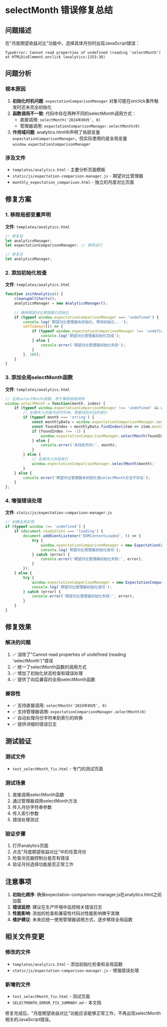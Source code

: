 # selectMonth 错误修复总结

## 问题描述
在"月度期望收益对比"功能中，选择具体月份时出现JavaScript错误：
```
TypeError: Cannot read properties of undefined (reading 'selectMonth')
at HTMLDivElement.onclick (analytics:1353:38)
```

## 问题分析

### 根本原因
1. **初始化时机问题**: `expectationComparisonManager` 对象可能在onclick事件触发时还未完全初始化
2. **函数调用不一致**: 代码中存在两种不同的selectMonth调用方式：
   - 直接调用: `selectMonth('2024年09月', 0)`
   - 管理器调用: `expectationComparisonManager.selectMonth(0)`
3. **作用域问题**: analytics.html中声明了局部变量`expectationComparisonManager`，但实际使用的是全局变量`window.expectationComparisonManager`

### 涉及文件
- `templates/analytics.html` - 主要分析页面模板
- `static/js/expectation-comparison-manager.js` - 期望对比管理器
- `monthly_expectation_comparison.html` - 独立的月度对比页面

## 修复方案

### 1. 移除局部变量声明
**文件**: `templates/analytics.html`
```javascript
// 修复前
let analyticsManager;
let expectationComparisonManager; // 移除这行

// 修复后  
let analyticsManager;
```

### 2. 添加初始化检查
**文件**: `templates/analytics.html`
```javascript
function initAnalytics() {
    cleanupAllCharts();
    analyticsManager = new AnalyticsManager();
    
    // 确保期望对比管理器已初始化
    if (typeof window.expectationComparisonManager === 'undefined') {
        console.log('期望对比管理器未初始化，等待初始化...');
        setTimeout(() => {
            if (typeof window.expectationComparisonManager !== 'undefined') {
                console.log('期望对比管理器初始化完成');
            } else {
                console.error('期望对比管理器初始化失败');
            }
        }, 100);
    }
}
```

### 3. 添加全局selectMonth函数
**文件**: `templates/analytics.html`
```javascript
// 全局selectMonth函数，用于兼容直接调用
window.selectMonth = function(month, index) {
    if (typeof window.expectationComparisonManager !== 'undefined' && window.expectationComparisonManager.selectMonth) {
        // 如果传入的是月份字符串，需要找到对应的索引
        if (typeof month === 'string') {
            const monthlyData = window.expectationComparisonManager.monthlyExpectations || [];
            const foundIndex = monthlyData.findIndex(item => item.month === month);
            if (foundIndex !== -1) {
                window.expectationComparisonManager.selectMonth(foundIndex);
            } else {
                console.error('未找到月份:', month);
            }
        } else {
            // 如果传入的是索引
            window.expectationComparisonManager.selectMonth(month);
        }
    } else {
        console.error('期望对比管理器未初始化或selectMonth方法不存在');
    }
};
```

### 4. 增强错误处理
**文件**: `static/js/expectation-comparison-manager.js`
```javascript
// 创建全局实例
if (typeof window !== 'undefined') {
    if (document.readyState === 'loading') {
        document.addEventListener('DOMContentLoaded', () => {
            try {
                window.expectationComparisonManager = new ExpectationComparisonManager();
                console.log('期望对比管理器初始化成功');
            } catch (error) {
                console.error('期望对比管理器初始化失败:', error);
            }
        });
    } else {
        try {
            window.expectationComparisonManager = new ExpectationComparisonManager();
            console.log('期望对比管理器初始化成功');
        } catch (error) {
            console.error('期望对比管理器初始化失败:', error);
        }
    }
}
```

## 修复效果

### 解决的问题
1. ✅ 消除了"Cannot read properties of undefined (reading 'selectMonth')"错误
2. ✅ 统一了selectMonth函数的调用方式
3. ✅ 增加了初始化状态检查和错误处理
4. ✅ 提供了向后兼容的全局selectMonth函数

### 兼容性
- ✅ 支持直接调用: `selectMonth('2024年09月', 0)`
- ✅ 支持管理器调用: `expectationComparisonManager.selectMonth(0)`
- ✅ 自动处理月份字符串到索引的转换
- ✅ 提供详细的错误日志

## 测试验证

### 测试文件
- `test_selectMonth_fix.html` - 专门的测试页面

### 测试场景
1. 直接调用selectMonth函数
2. 通过管理器调用selectMonth方法
3. 传入月份字符串参数
4. 传入索引参数
5. 错误处理测试

### 验证步骤
1. 打开analytics页面
2. 点击"月度期望收益对比"中的任意月份
3. 检查浏览器控制台是否有错误
4. 验证月份选择功能是否正常工作

## 注意事项

1. **初始化顺序**: 确保expectation-comparison-manager.js在analytics.html之前加载
2. **错误监控**: 建议在生产环境中监控相关错误日志
3. **性能影响**: 添加的检查和兼容性代码对性能影响微乎其微
4. **维护建议**: 未来应统一使用管理器调用方式，逐步移除全局函数

## 相关文件变更

### 修改的文件
- `templates/analytics.html` - 添加初始化检查和全局函数
- `static/js/expectation-comparison-manager.js` - 增强错误处理

### 新增的文件
- `test_selectMonth_fix.html` - 测试页面
- `SELECTMONTH_ERROR_FIX_SUMMARY.md` - 本文档

修复完成后，"月度期望收益对比"功能应该能够正常工作，不再出现selectMonth相关的JavaScript错误。